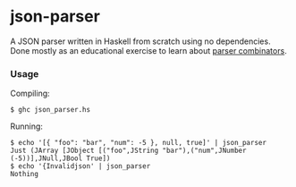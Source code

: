 # json-parser
A JSON parser written in Haskell from scratch using no dependencies. Done mostly as an educational exercise to learn about [parser combinators](https://en.wikipedia.org/wiki/Parser_combinator).

### Usage

Compiling:
```shell
$ ghc json_parser.hs
```

Running:
```shell
$ echo '[{ "foo": "bar", "num": -5 }, null, true]' | json_parser
Just (JArray [JObject [("foo",JString "bar"),("num",JNumber (-5))],JNull,JBool True])
$ echo '{Invalidjson' | json_parser
Nothing
```
